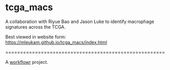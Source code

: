 # tcga_macs

A collaboration with Riyue Bao and Jason Luke to identify macrophage signatures across the TCGA.

Best viewed in website form: https://mleukam.github.io/tcga_macs/index.html




======================================================

A [workflowr][] project.

[workflowr]: https://github.com/jdblischak/workflowr
